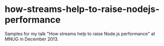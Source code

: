 how-streams-help-to-raise-nodejs-performance
============================================

Samples for my talk "How streams help to raise Node.js performance" at MNUG in December 2013.
